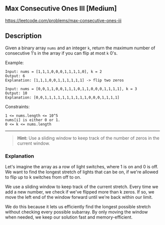 ## Max Consecutive Ones III [Medium]
https://leetcode.com/problems/max-consecutive-ones-iii

## Description

Given a binary array `nums` and an integer `k`, return the maximum number of consecutive 1's in the array if you can flip at most `k` 0's.

Example:
```
Input: nums = [1,1,1,0,0,0,1,1,1,1,0], k = 2
Output: 6
Explanation: [1,1,1,0,0,1,1,1,1,1,1] -> flip two zeros

Input: nums = [0,0,1,1,0,0,1,1,1,0,1,1,0,0,0,1,1,1,1], k = 3
Output: 10
Explanation: [0,0,1,1,1,1,1,1,1,1,1,1,0,0,0,1,1,1,1]
```

Constraints:
```
1 <= nums.length <= 10^5
nums[i] is either 0 or 1.
0 <= k <= nums.length
```

---

> **Hint:**  Use a sliding window to keep track of the number of zeros in the current window.

### Explanation

Let's imagine the array as a row of light switches, where 1 is on and 0 is off. We want to find the longest stretch of lights that can be on, if we're allowed to flip up to k switches from off to on.

We use a sliding window to keep track of the current stretch. Every time we add a new number, we check if we've flipped more than k zeros. If so, we move the left end of the window forward until we're back within our limit.

We do this because it lets us efficiently find the longest possible stretch without checking every possible subarray. By only moving the window when needed, we keep our solution fast and memory-efficient. 
